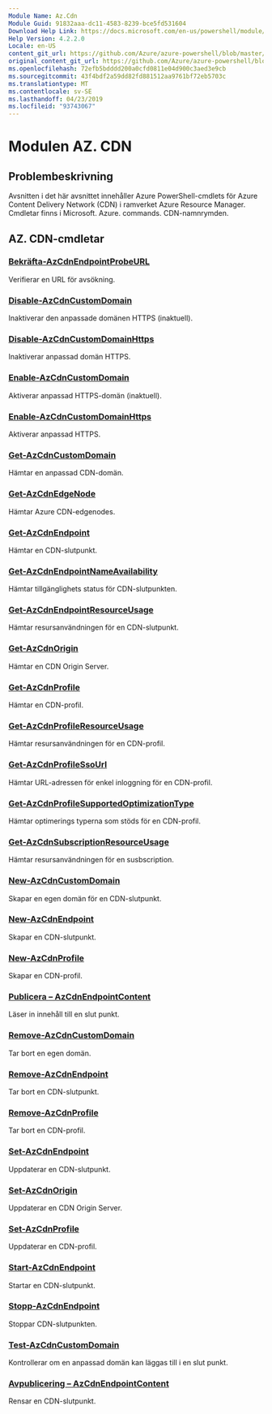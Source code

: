 ```yaml
---
Module Name: Az.Cdn
Module Guid: 91832aaa-dc11-4583-8239-bce5fd531604
Download Help Link: https://docs.microsoft.com/en-us/powershell/module/az.cdn
Help Version: 4.2.2.0
Locale: en-US
content_git_url: https://github.com/Azure/azure-powershell/blob/master/src/Cdn/Cdn/help/Az.Cdn.md
original_content_git_url: https://github.com/Azure/azure-powershell/blob/master/src/Cdn/Cdn/help/Az.Cdn.md
ms.openlocfilehash: 72efb5bdddd200a0cfd0811e04d900c3aed3e9cb
ms.sourcegitcommit: 43f4bdf2a59dd82fd881512aa9761bf72eb5703c
ms.translationtype: MT
ms.contentlocale: sv-SE
ms.lasthandoff: 04/23/2019
ms.locfileid: "93743067"
---
```

# Modulen AZ. CDN
## Problembeskrivning
Avsnitten i det här avsnittet innehåller Azure PowerShell-cmdlets för Azure Content Delivery Network (CDN) i ramverket Azure Resource Manager. Cmdletar finns i Microsoft. Azure. commands. CDN-namnrymden.

## AZ. CDN-cmdletar
### [Bekräfta-AzCdnEndpointProbeURL](Confirm-AzCdnEndpointProbeURL.md)
Verifierar en URL för avsökning.

### [Disable-AzCdnCustomDomain](Disable-AzCdnCustomDomain.md)
Inaktiverar den anpassade domänen HTTPS (inaktuell).

### [Disable-AzCdnCustomDomainHttps](Disable-AzCdnCustomDomainHttps.md)
Inaktiverar anpassad domän HTTPS.

### [Enable-AzCdnCustomDomain](Enable-AzCdnCustomDomain.md)
Aktiverar anpassad HTTPS-domän (inaktuell).

### [Enable-AzCdnCustomDomainHttps](Enable-AzCdnCustomDomainHttps.md)
Aktiverar anpassad HTTPS.

### [Get-AzCdnCustomDomain](Get-AzCdnCustomDomain.md)
Hämtar en anpassad CDN-domän.

### [Get-AzCdnEdgeNode](Get-AzCdnEdgeNode.md)
Hämtar Azure CDN-edgenodes.

### [Get-AzCdnEndpoint](Get-AzCdnEndpoint.md)
Hämtar en CDN-slutpunkt.

### [Get-AzCdnEndpointNameAvailability](Get-AzCdnEndpointNameAvailability.md)
Hämtar tillgänglighets status för CDN-slutpunkten.

### [Get-AzCdnEndpointResourceUsage](Get-AzCdnEndpointResourceUsage.md)
Hämtar resursanvändningen för en CDN-slutpunkt.

### [Get-AzCdnOrigin](Get-AzCdnOrigin.md)
Hämtar en CDN Origin Server.

### [Get-AzCdnProfile](Get-AzCdnProfile.md)
Hämtar en CDN-profil.

### [Get-AzCdnProfileResourceUsage](Get-AzCdnProfileResourceUsage.md)
Hämtar resursanvändningen för en CDN-profil.

### [Get-AzCdnProfileSsoUrl](Get-AzCdnProfileSsoUrl.md)
Hämtar URL-adressen för enkel inloggning för en CDN-profil.

### [Get-AzCdnProfileSupportedOptimizationType](Get-AzCdnProfileSupportedOptimizationType.md)
Hämtar optimerings typerna som stöds för en CDN-profil.

### [Get-AzCdnSubscriptionResourceUsage](Get-AzCdnSubscriptionResourceUsage.md)
Hämtar resursanvändningen för en susbscription.

### [New-AzCdnCustomDomain](New-AzCdnCustomDomain.md)
Skapar en egen domän för en CDN-slutpunkt.

### [New-AzCdnEndpoint](New-AzCdnEndpoint.md)
Skapar en CDN-slutpunkt.

### [New-AzCdnProfile](New-AzCdnProfile.md)
Skapar en CDN-profil.

### [Publicera – AzCdnEndpointContent](Publish-AzCdnEndpointContent.md)
Läser in innehåll till en slut punkt.

### [Remove-AzCdnCustomDomain](Remove-AzCdnCustomDomain.md)
Tar bort en egen domän.

### [Remove-AzCdnEndpoint](Remove-AzCdnEndpoint.md)
Tar bort en CDN-slutpunkt.

### [Remove-AzCdnProfile](Remove-AzCdnProfile.md)
Tar bort en CDN-profil.

### [Set-AzCdnEndpoint](Set-AzCdnEndpoint.md)
Uppdaterar en CDN-slutpunkt.

### [Set-AzCdnOrigin](Set-AzCdnOrigin.md)
Uppdaterar en CDN Origin Server.

### [Set-AzCdnProfile](Set-AzCdnProfile.md)
Uppdaterar en CDN-profil.

### [Start-AzCdnEndpoint](Start-AzCdnEndpoint.md)
Startar en CDN-slutpunkt.

### [Stopp-AzCdnEndpoint](Stop-AzCdnEndpoint.md)
Stoppar CDN-slutpunkten.

### [Test-AzCdnCustomDomain](Test-AzCdnCustomDomain.md)
Kontrollerar om en anpassad domän kan läggas till i en slut punkt.

### [Avpublicering – AzCdnEndpointContent](Unpublish-AzCdnEndpointContent.md)
Rensar en CDN-slutpunkt.

